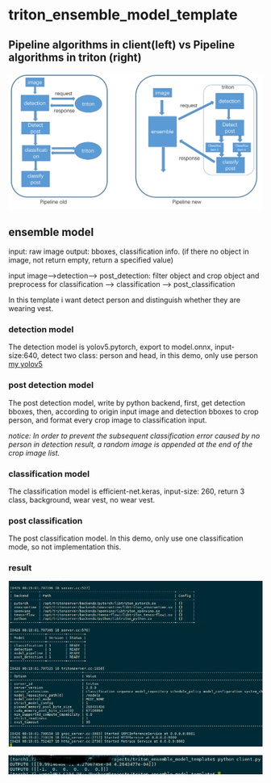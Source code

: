 # triton_ensemble_model_template


## Pipeline algorithms in client(left) vs Pipeline algorithms in triton (right)

![](pipeline.png)


## ensemble model

input: raw image
output: bboxes, classification info. (if there no object in image, not return empty, return a specified value)

input image-->detection--> post_detection: filter object and crop object and preprocess for classification --> classification -->  post_classification


In this template i want detect person and distinguish whether they are wearing vest.

### detection model

The detection model is yolov5.pytorch, export to model.onnx, input-size:640, detect two class: person and head, in this demo, only use person [my yolov5](https://github.com/yl305237731/flexible-yolov5)

### post detection model

The post detection model, write by python backend, first, get detection bboxes, then, according to origin input image and detection bboxes to crop person, and format every crop image to classification input.

*notice: In order to prevent the subsequent classification error caused by no person in detection result, a random image is appended at the end of the crop image list.*

### classification model

The classification model is efficient-net.keras, input-size: 260, return 3 class, background, wear vest, no wear vest.

### post classification

The post classification model. In this demo, only use one classification mode, so not implementation this. 

### result

![](image1.png)

![](image2.png)

